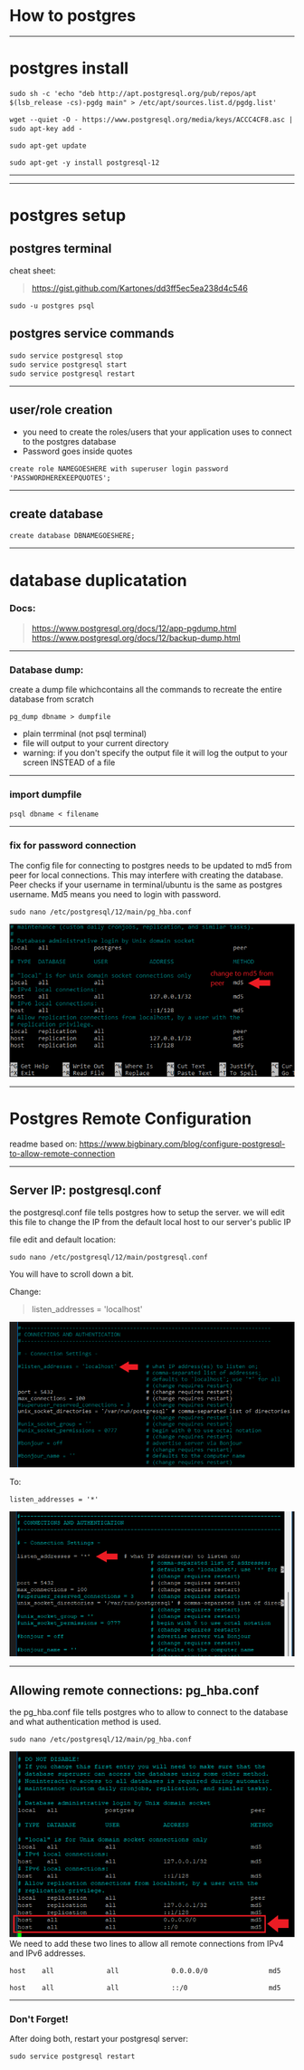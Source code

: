 # How to postgres
---

# postgres install

```
sudo sh -c 'echo "deb http://apt.postgresql.org/pub/repos/apt $(lsb_release -cs)-pgdg main" > /etc/apt/sources.list.d/pgdg.list' 
```

```
wget --quiet -O - https://www.postgresql.org/media/keys/ACCC4CF8.asc | sudo apt-key add -
```

```
sudo apt-get update
```

```
sudo apt-get -y install postgresql-12
```
---
---
# postgres setup
## postgres terminal


cheat sheet: 
>https://gist.github.com/Kartones/dd3ff5ec5ea238d4c546
```
sudo -u postgres psql
```

## postgres service commands
```
sudo service postgresql stop
sudo service postgresql start
sudo service postgresql restart
```
---
## user/role creation
- you need to create the roles/users that your application uses to connect to the postgres database
- Password goes inside quotes

```
create role NAMEGOESHERE with superuser login password 'PASSWORDHEREKEEPQUOTES';
```
---
## create database
```
create database DBNAMEGOESHERE;
```
---
# database duplicatation

### Docs:
> https://www.postgresql.org/docs/12/app-pgdump.html <br>
> https://www.postgresql.org/docs/12/backup-dump.html
---
### Database dump:
create a dump file whichcontains all the commands to recreate the entire database from scratch

```
pg_dump dbname > dumpfile
```
- plain terrminal (not psql terminal)
- file will output to your current directory
- warning: if you don't specify the output file it will log the output to your screen INSTEAD of a file

---
### import dumpfile
```
psql dbname < filename
```
---
### fix for password connection
The config file for connecting to postgres needs to be updated to md5 from peer for local connections. This may interfere with creating the database. Peer checks if your username in terminal/ubuntu is the same as postgres username. Md5 means you need to login with password.
```
sudo nano /etc/postgresql/12/main/pg_hba.conf
```

![ps1](ps1.png)<br>

-----


# Postgres Remote Configuration

readme based on: https://www.bigbinary.com/blog/configure-postgresql-to-allow-remote-connection

---
## Server IP: postgresql.conf
the postgresql.conf file tells postgres how to setup the server. we will edit this file to change the IP from the default local host to our server's public IP

file edit and default location:
```
sudo nano /etc/postgresql/12/main/postgresql.conf
```
You will have to scroll down a bit.

Change: 

> listen_addresses = 'localhost' 

![postgresqlconf1](postgresqlconf1.png)

To: 
```
listen_addresses = '*' 
```
![postgresqlconf2](postgresqlconf2.png)<br>



---
## Allowing remote connections: pg_hba.conf
the pg_hba.conf file tells postgres who to allow to connect to the database and what authentication method is used.
```
sudo nano /etc/postgresql/12/main/pg_hba.conf
```
![hba1](hba1.png)<br>
We need to add these two lines to allow all remote connections from IPv4 and IPv6 addresses. 
```
host    all             all             0.0.0.0/0               md5
```
```
host    all             all             ::/0                    md5
```


---
### Don't Forget!
After doing both, restart your postgresql server:
```
sudo service postgresql restart
```